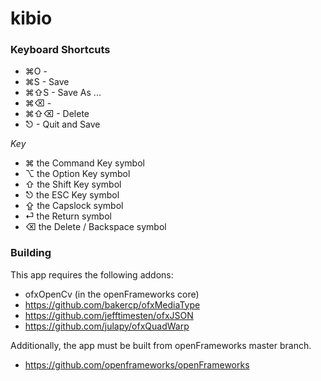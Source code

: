 kibio
=====

### Keyboard Shortcuts

- ⌘O -
- ⌘S - Save
- ⌘⇧S - Save As ...
- ⌘⌫ -
- ⌘⇧⌫ - Delete
- ⎋ - Quit and Save

_Key_

- ⌘ the Command Key symbol
- ⌥ the Option Key symbol
- ⇧ the Shift Key symbol
- ⎋ the ESC Key symbol
- ⇪ the Capslock symbol
- ⏎ the Return symbol
- ⌫ the Delete / Backspace symbol

### Building

This app requires the following addons:
- ofxOpenCv (in the openFrameworks core)
- https://github.com/bakercp/ofxMediaType
- https://github.com/jefftimesten/ofxJSON
- https://github.com/julapy/ofxQuadWarp

Additionally, the app must be built from openFrameworks master branch.

- https://github.com/openframeworks/openFrameworks
